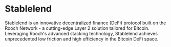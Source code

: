 # Stablelend

Stablelend is an innovative decentralized finance (DeFi) protocol built on the Rooch Network - a cutting-edge Layer 2 solution tailored for Bitcoin. Leveraging Rooch's advanced stacking technology, Stablelend achieves unprecedented low friction and high efficiency in the Bitcoin DeFi space.
